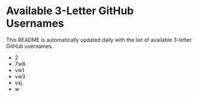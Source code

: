 # Available 3-Letter GitHub Usernames

This README is automatically updated daily with the list of available 3-letter GitHub usernames.

- 2
- 7w8
- vw1
- vw3
- vxj
- w
